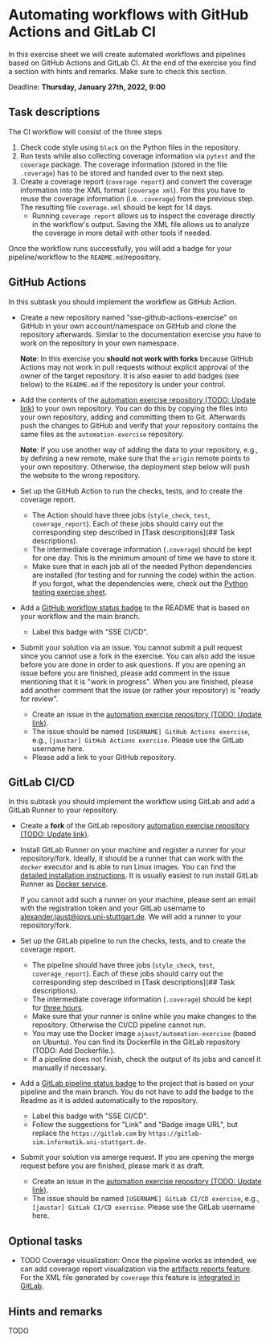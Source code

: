 # Automating workflows with GitHub Actions and GitLab CI

In this exercise sheet we will create automated workflows and pipelines based on GitHub Actions and GitLab CI. At the end of the exercise you find a section with hints and remarks. Make sure to check this section.

Deadline: **Thursday, January 27th, 2022, 9:00**

## Task descriptions

The CI workflow will consist of the three steps

1. Check code style using `black` on the Python files in the repository.
2. Run tests while also collecting coverage information via `pytest` and the `coverage` package. The coverage information (stored in the file `.coverage`) has to be stored and handed over to the next step.
3. Create a coverage report (`coverage report`) and convert the coverage information into the XML format (`coverage xml`). For this you have to reuse the coverage information (i.e. `.coverage`) from the previous step. The resulting file `coverage.xml` should be kept for 14 days.
    - Running `coverage report` allows us to inspect the coverage directly in the workflow's output. Saving the XML file allows us to analyze the coverage in more detail with other tools if needed.

Once the workflow runs successfully, you will add a badge for your pipeline/workflow to the `README.md`/repository.

## GitHub Actions

In this subtask you should implement the workflow as GitHub Action.

- Create a new repository named "sse-github-actions-exercise" on GitHub in your own account/namespace on GitHub and clone the repository afterwards. Similar to the documentation exercise you have to work on the repository in your own namespace.

  **Note**: In this exercise you **should not work with forks** because GitHub Actions may not work in pull requests without explicit approval of the owner of the target repository. It is also easier to add badges (see below) to the `README.md` if the repository is under your control.
- Add the contents of the [automation exercise repository (TODO: Update link)](https://github.com/Simulation-Software-Engineering/automation-exercise-preparation) to your own repository. You can do this by copying the files into your own repository, adding and committing them to Git. Afterwards push the changes to GitHub and verify that your repository contains the same files as the `automation-exercise` repository.

  **Note**: If you use another way of adding the data to your repository, e.g., by defining a new remote, make sure that the `origin` remote points to your own repository. Otherwise, the deployment step below will push the website to the wrong repository.

- Set up the GitHub Action to run the checks, tests, and to create the coverage report.
    - The Action should have three jobs (`style_check`, `test`, `coverage_report`). Each of these jobs should carry out the corresponding step described in [Task descriptions](## Task descriptions).
    - The intermediate coverage information (`.coverage`) should be kept for one day. This is the minimum amount of time we have to store it.
    - Make sure that in each job all of the needed Python dependencies are installed (for testing and for running the code) within the action. If you forgot, what the dependencies were, check out the [Python testing exercise sheet](https://github.com/Simulation-Software-Engineering/Lecture-Material/blob/main/05_testing_and_ci/python_testing_exercise.md).

- Add a [GitHub workflow status badge](https://docs.github.com/en/actions/monitoring-and-troubleshooting-workflows/adding-a-workflow-status-badge) to the README that is based on your workflow and the main branch.
    - Label this badge with "SSE CI/CD".

- Submit your solution via an issue. You cannot submit a pull request since you cannot use a fork in the exercise. You can also add the issue before you are done in order to ask questions. If you are opening an issue before you are finished, please add comment in the issue mentioning that it is "work in progress". When you are finished, please add another comment that the issue (or rather your repository) is "ready for review".
    - Create an issue in the [automation exercise repository (TODO: Update link)](https://github.com/Simulation-Software-Engineering/automation-exercise-preparation).
    - The issue should be named `[USERNAME] GitHub Actions exercise`, e.g., `[jaustar] GitHub Actions exercise`. Please use the GitLab username here.
    - Please add a link to your GitHub repository.

## GitLab CI/CD

In this subtask you should implement the workflow using GitLab and add a GitLab Runner to your repository.

- Create a **fork** of the GitLab repository [automation exercise repository (TODO: Update link)](https://gitlab-sim.informatik.uni-stuttgart.de/sse-test-group/automation-exercise).
- Install GitLab Runner on your machine and register a runner for your repository/fork. Ideally, it should be a runner that can work with the `docker` executor and is able to run Linux images. You can find the [detailed installation instructions](https://docs.gitlab.com/runner/install/). It is usually easiest to run install GitLab Runner as [Docker service](https://docs.gitlab.com/runner/install/docker.html).

  If you cannot add such a runner on your machine, please sent an email with the registration token and your GitLab username to [alexander.jaust@ipvs.uni-stuttgart.de](mailto:alexander.jaust@ipvs.uni-stuttgart.de). We will add a runner to your repository/fork.

- Set up the GitLab pipeline to run the checks, tests, and to create the coverage report.
    - The pipeline should have three jobs (`style_check`, `test`, `coverage_report`). Each of these jobs should carry out the corresponding step described in [Task descriptions](## Task descriptions).
    - The intermediate coverage information (`.coverage`) should be kept for [three hours](https://docs.gitlab.com/ee/ci/yaml/index.html#artifactsexpire_in).
    - Make sure that your runner is online while you make changes to the repository. Otherwise the CI/CD pipeline cannot run.
    - You may use the Docker image `ajaust/automation-exercise` (based on Ubuntu). You can find its Dockerfile in the GitLab repository (TODO: Add Dockerfile.).
    - If a pipeline does not finish, check the output of its jobs and cancel it manually if necessary.

- Add a [GitLab pipeline status badge](https://docs.gitlab.com/ee/user/project/badges.html) to the project that is based on your pipeline and the main branch. You do not have to add the badge to the Readme as it is added automatically to the repository.
    - Label this badge with "SSE CI/CD".
    - Follow the suggestions for "Link" and "Badge image URL", but replace the `https://gitlab.com` by `https://gitlab-sim.informatik.uni-stuttgart.de`.
- Submit your solution via amerge request. If you are opening the merge request before you are finished, please mark it as draft.
    - Create an issue in the [automation exercise repository (TODO: Update link)](https://gitlab-sim.informatik.uni-stuttgart.de/sse-test-group/automation-exercise).
    - The issue should be named `[USERNAME] GitLab CI/CD exercise`, e.g., `[jaustar] GitLab CI/CD exercise`. Please use the GitLab username here.

## Optional tasks

- TODO Coverage visualization: Once the pipeline works as intended, we can add coverage report visualization via the [artifacts reports feature](https://docs.gitlab.com/ee/ci/yaml/index.html#artifactsreports). For the XML file generated by `coverage` this feature is [integrated in GitLab](https://docs.gitlab.com/ee/user/project/merge_requests/test_coverage_visualization.html#python-example).

## Hints and remarks

TODO
